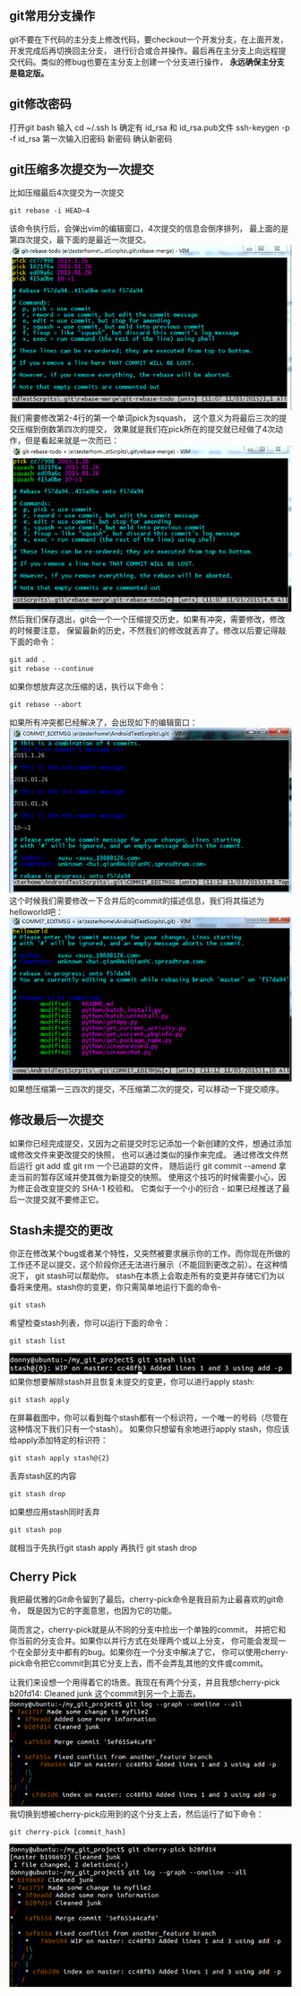 ## git常用分支操作
git不要在下代码的主分支上修改代码，要checkout一个开发分支，在上面开发，开发完成后再切换回主分支，
进行衍合或合并操作。最后再在主分支上向远程提交代码。类似的修bug也要在主分支上创建一个分支进行操作，
**永远确保主分支是稳定版。**
## git修改密码
打开git bash
输入 cd ~/.ssh
ls 确定有 id_rsa 和 id_rsa.pub文件
ssh-keygen -p -f id_rsa
第一次输入旧密码
新密码
确认新密码
## git压缩多次提交为一次提交
比如压缩最后4次提交为一次提交   
```
git rebase -i HEAD~4
```
该命令执行后，会弹出vim的编辑窗口，4次提交的信息会倒序排列，
最上面的是第四次提交，最下面的是最近一次提交。  
![image](image/1.png)
我们需要修改第2-4行的第一个单词pick为squash，
这个意义为将最后三次的提交压缩到倒数第四次的提交，
效果就是我们在pick所在的提交就已经做了4次动作，但是看起来就是一次而已：  
![image](image/2.png)
然后我们保存退出，git会一个一个压缩提交历史，如果有冲突，需要修改，修改的时候要注意，
保留最新的历史，不然我们的修改就丢弃了。修改以后要记得敲下面的命令：
```
git add .
git rebase --continue
```
如果你想放弃这次压缩的话，执行以下命令：
```
git rebase --abort
```
如果所有冲突都已经解决了，会出现如下的编辑窗口：  
![image](image/3.png)
这个时候我们需要修改一下合并后的commit的描述信息，我们将其描述为helloworld吧：  
![image](image/4.png)
如果想压缩第一三四次的提交，不压缩第二次的提交，可以移动一下提交顺序。
## 修改最后一次提交
如果你已经完成提交，又因为之前提交时忘记添加一个新创建的文件，想通过添加或修改文件来更改提交的快照，
也可以通过类似的操作来完成。 通过修改文件然后运行 git add 或 git rm 一个已追踪的文件，
随后运行 git commit --amend 拿走当前的暂存区域并使其做为新提交的快照。
使用这个技巧的时候需要小心，因为修正会改变提交的 SHA-1 校验和。 
它类似于一个小的衍合 - 如果已经推送了最后一次提交就不要修正它。
## Stash未提交的更改
你正在修改某个bug或者某个特性，又突然被要求展示你的工作。而你现在所做的工作还不足以提交，这个阶段你还无法进行展示（不能回到更改之前）。在这种情况下， git stash可以帮助你。
stash在本质上会取走所有的变更并存储它们为以备将来使用。stash你的变更，你只需简单地运行下面的命令-  
```
git stash
```
希望检查stash列表，你可以运行下面的命令：  
```
git stash list
```
![image](image/5.png)
如果你想要解除stash并且恢复未提交的变更，你可以进行apply stash:  
```
git stash apply
```
在屏幕截图中，你可以看到每个stash都有一个标识符，一个唯一的号码（尽管在这种情况下我们只有一个stash）。
如果你只想留有余地进行apply stash，你应该给apply添加特定的标识符：
```
git stash apply stash@{2}
```
丢弃stash区的内容  
```
git stash drop
```
如果想应用stash同时丢弃
```
git stash pop
```
就相当于先执行git stash apply 再执行 git stash drop  
## Cherry Pick
我把最优雅的Git命令留到了最后。cherry-pick命令是我目前为止最喜欢的git命令，
既是因为它的字面意思，也因为它的功能。

简而言之，cherry-pick就是从不同的分支中捡出一个单独的commit，
并把它和你当前的分支合并。如果你以并行方式在处理两个或以上分支，
你可能会发现一个在全部分支中都有的bug。如果你在一个分支中解决了它，
你可以使用cherry-pick命令把它commit到其它分支上去，而不会弄乱其他的文件或commit。

让我们来设想一个用得着它的场景。我现在有两个分支，并且我想cherry-pick b20fd14:
Cleaned junk 这个commit到另一个上面去。  
![image](image/6.png)
我切换到想被cherry-pick应用到的这个分支上去，然后运行了如下命令：
```
git cherry-pick [commit_hash]
```
![image](image/7.png)